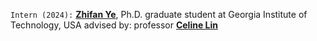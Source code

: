 `Intern (2024):` <a target="_blank" href="https://www.linkedin.com/in/zhifan-ye/"><b>Zhifan Ye</b></a>, 
Ph.D. graduate student at Georgia Institute of Technology, USA
advised by: professor <a target="_blank" href="https://eiclab.scs.gatech.edu/"><b>Celine Lin</b></a>  